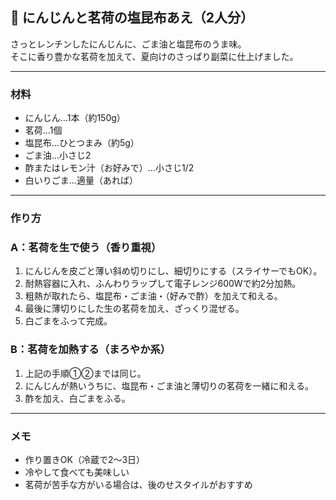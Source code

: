 ## 🥕 にんじんと茗荷の塩昆布あえ（2人分）

さっとレンチンしたにんじんに、ごま油と塩昆布のうま味。  
そこに香り豊かな茗荷を加えて、夏向けのさっぱり副菜に仕上げました。

---

### 材料
- にんじん…1本（約150g）
- 茗荷…1個
- 塩昆布…ひとつまみ（約5g）
- ごま油…小さじ2
- 酢またはレモン汁（お好みで）…小さじ1/2
- 白いりごま…適量（あれば）

---

### 作り方

### A：茗荷を生で使う（香り重視）

1. にんじんを皮ごと薄い斜め切りにし、細切りにする（スライサーでもOK）。
2. 耐熱容器に入れ、ふんわりラップして電子レンジ600Wで約2分加熱。
3. 粗熱が取れたら、塩昆布・ごま油・（好みで酢）を加えて和える。
4. 最後に薄切りにした生の茗荷を加え、ざっくり混ぜる。
5. 白ごまをふって完成。

### B：茗荷を加熱する（まろやか系）

1. 上記の手順①②までは同じ。
2. にんじんが熱いうちに、塩昆布・ごま油と薄切りの茗荷を一緒に和える。
3. 酢を加え、白ごまをふる。

---

### メモ
- 作り置きOK（冷蔵で2〜3日）
- 冷やして食べても美味しい
- 茗荷が苦手な方がいる場合は、後のせスタイルがおすすめ
